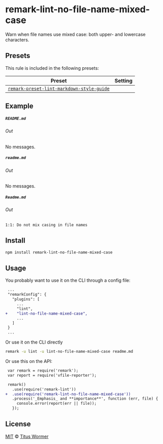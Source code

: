 <!--This file is generated-->

# remark-lint-no-file-name-mixed-case

Warn when file names use mixed case: both upper- and lowercase characters.

## Presets

This rule is included in the following presets:

| Preset | Setting |
| ------ | ------- |
| [`remark-preset-lint-markdown-style-guide`](https://github.com/remarkjs/remark-lint/tree/master/packages/remark-preset-lint-markdown-style-guide) |  |

## Example

##### `README.md`

###### Out

No messages.

##### `readme.md`

###### Out

No messages.

##### `Readme.md`

###### Out

```text
1:1: Do not mix casing in file names
```

## Install

```sh
npm install remark-lint-no-file-name-mixed-case
```

## Usage

You probably want to use it on the CLI through a config file:

```diff
 ...
 "remarkConfig": {
   "plugins": [
     ...
     "lint",
+    "lint-no-file-name-mixed-case",
     ...
   ]
 }
 ...
```

Or use it on the CLI directly

```sh
remark -u lint -u lint-no-file-name-mixed-case readme.md
```

Or use this on the API:

```diff
 var remark = require('remark');
 var report = require('vfile-reporter');

 remark()
   .use(require('remark-lint'))
+  .use(require('remark-lint-no-file-name-mixed-case'))
   .process('_Emphasis_ and **importance**', function (err, file) {
     console.error(report(err || file));
   });
```

## License

[MIT](https://github.com/remarkjs/remark-lint/blob/master/license) © [Titus Wormer](https://wooorm.com)
